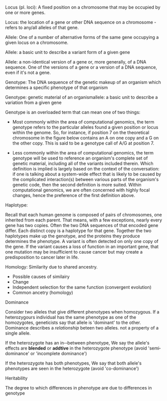 Locus (pl. loci):  A fixed position on a chromosome that may be occupied by one or more genes. 

Locus: the location of a gene or other DNA sequence on a chromosome - refers to any/all alleles of that gene.

Allele: One of a number of alternative forms of the same gene occupying a given locus on a chromosome.

Allele: a basic unit to describe a variant form of a given gene

Allele: a non-identical version of a gene or, more generally, of a DNA sequence. One of the versions of a gene or a version of a DNA sequence, even if it's not a gene.

Genotype: The DNA sequence  of the genetic makeup of an organism which determines a specific phenotype of that organism

Genotype: genetic material of an organismallele: a basic unit to describe a variation from a given gene

Genotype is an overloaded term that can mean one of two things:

 - Most commonly within the area of computational genomics, the term genotype refers to the particular alleles found a given position or locus within the genome. So, for instance, if position 7 on the theoretical chromosome in the figure below contains an A on one copy and a G on the other copy. This is said to be a genotype call of A/G at position 7.

 - Less commonly within the area of computational genomics, the term genotype will be used to reference an organism's complete set of genetic material, including all of the variants included therein.
Which definition is implied is largely based on the context of the conversation: if one is talking about a system-wide effect that is likely to be caused by the complicated interaction(s) between various parts of the organism's genetic code, then the second definition is more suited. Within computational genomics, we are often concerned with highly focal changes, hence the preference of the first definition above.

Haplotype:

Recall that each human genome is composed of pairs of chromosomes, one inherited from each parent. That means, with a few exceptions, nearly every gene has two copies. Often the two DNA sequences of that encoded gene differ. Each distinct copy is a haplotype for that gene. Together the two haplotypes make up the genotype, and the proteins they produce determines the phenotype. A variant is often detected on only one copy of the gene. If the variant causes a loss of function in an important gene, that one mutation may be insufficient to cause cancer but may create a predisposition to cancer later in life.


Homology: Similarity due to shared ancestry.
 - Possible causes of similairy
  - Change
  - Independent selection for the same function (convergent evolution)
  - Common ancetry (homology)


Dominance 

Consider two alleles that give different phenotypes when homozygous. If a heterozygours individual has the same phenotype as one of the homozygotes, geneticists say that allele is 'dominant' to the other. Dominance describes a *relationship* beteen two alleles. not a property of a single allele. 

If the heterozygote has an in-­‐between phenotype, We say the allele's effects are **blended** or **addtive** in the heterozygote phenotype (avoid 'semi‐dominance' or 'incomplete dominance')

If the heterozygote has both phenotypes, We say that both allele's phenotypes are seen in the heterozygote (avoid 'co-dominance')

Heritability

The degree to which differences in phenotype are due to differences in genotype
